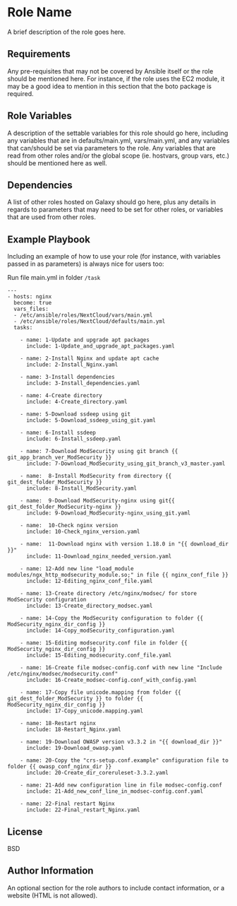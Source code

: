 Role Name
=========

A brief description of the role goes here.

Requirements
------------

Any pre-requisites that may not be covered by Ansible itself or the role should be mentioned here. For instance, if the role uses the EC2 module, it may be a good idea to mention in this section that the boto package is required.

Role Variables
--------------

A description of the settable variables for this role should go here, including any variables that are in defaults/main.yml, vars/main.yml, and any variables that can/should be set via parameters to the role. Any variables that are read from other roles and/or the global scope (ie. hostvars, group vars, etc.) should be mentioned here as well.

Dependencies
------------

A list of other roles hosted on Galaxy should go here, plus any details in regards to parameters that may need to be set for other roles, or variables that are used from other roles.

Example Playbook
----------------

Including an example of how to use your role (for instance, with variables passed in as parameters) is always nice for users too:

Run file main.yml in folder `/task`

```
---
- hosts: nginx
  become: true
  vars_files:
  - /etc/ansible/roles/NextCloud/vars/main.yml
  - /etc/ansible/roles/NextCloud/defaults/main.yml
  tasks:

    - name: 1-Update and upgrade apt packages
      include: 1-Update_and_upgrade_apt_packages.yaml

    - name: 2-Install Nginx and update apt cache
      include: 2-Install_Nginx.yaml

    - name: 3-Install dependencies
      include: 3-Install_dependencies.yaml

    - name: 4-Create directory
      include: 4-Create_directory.yaml

    - name: 5-Download ssdeep using git
      include: 5-Download_ssdeep_using_git.yaml

    - name: 6-Install ssdeep
      include: 6-Install_ssdeep.yaml

    - name: 7-Download ModSecurity using git branch {{ git_app_branch_ver_ModSecurity }}
      include: 7-Download_ModSecurity_using_git_branch_v3_master.yaml

    - name:  8-Install ModSecurity from directory {{ git_dest_folder_ModSecurity }}
      include: 8-Install_ModSecurity.yaml

    - name:  9-Download ModSecurity-nginx using git{{ git_dest_folder_ModSecurity-nginx }}
      include: 9-Download_ModSecurity-nginx_using_git.yaml

    - name:  10-Check nginx version
      include: 10-Check_nginx_version.yaml

    - name:  11-Download nginx with version 1.18.0 in "{{ download_dir }}"
      include: 11-Download_nginx_needed_version.yaml

    - name: 12-Add new line "load_module modules/ngx_http_modsecurity_module.so;" in file {{ nginx_conf_file }}
      include: 12-Editing_nginx_conf_file.yaml

    - name: 13-Create directory /etc/nginx/modsec/ for store ModSecurity configuration
      include: 13-Create_directory_modsec.yaml

    - name: 14-Copy the ModSecurity configuration to folder {{ ModSecurity_nginx_dir_config }}
      include: 14-Copy_modSecurity_configuration.yaml

    - name: 15-Editing modsecurity.conf file in folder {{ ModSecurity_nginx_dir_config }}
      include: 15-Editing_modsecurity.conf_file.yaml

    - name: 16-Create file modsec-config.conf with new line "Include /etc/nginx/modsec/modsecurity.conf"
      include: 16-Create_modsec-config.conf_with_config.yaml

    - name: 17-Copy file unicode.mapping from folder {{ git_dest_folder_ModSecurity }} to folder {{ ModSecurity_nginx_dir_config }}
      include: 17-Copy_unicode.mapping.yaml

    - name: 18-Restart nginx
      include: 18-Restart_Nginx.yaml

    - name: 19-Download OWASP version v3.3.2 in "{{ download_dir }}"
      include: 19-Download_owasp.yaml

    - name: 20-Copy the "crs-setup.conf.example" configuration file to folder {{ owasp_conf_nginx_dir }}
      include: 20-Create_dir_coreruleset-3.3.2.yaml

    - name: 21-Add new configuration line in file modsec-config.conf
      include: 21-Add_new_conf_line_in_modsec-config.conf.yaml

    - name: 22-Final restart Nginx
      include: 22-Final_restart_Nginx.yaml
```

License
-------

BSD

Author Information
------------------

An optional section for the role authors to include contact information, or a website (HTML is not allowed).
